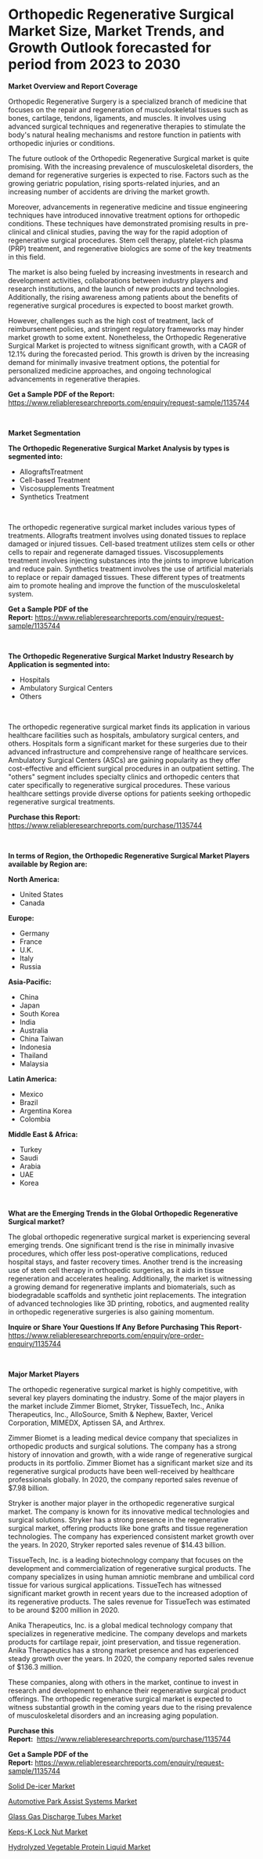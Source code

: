 <p><h1>Orthopedic Regenerative Surgical Market Size, Market Trends, and Growth Outlook forecasted for period from 2023 to 2030</h1></p><p><strong>Market Overview and Report Coverage</strong></p>
<p><p>Orthopedic Regenerative Surgery is a specialized branch of medicine that focuses on the repair and regeneration of musculoskeletal tissues such as bones, cartilage, tendons, ligaments, and muscles. It involves using advanced surgical techniques and regenerative therapies to stimulate the body's natural healing mechanisms and restore function in patients with orthopedic injuries or conditions.</p><p>The future outlook of the Orthopedic Regenerative Surgical market is quite promising. With the increasing prevalence of musculoskeletal disorders, the demand for regenerative surgeries is expected to rise. Factors such as the growing geriatric population, rising sports-related injuries, and an increasing number of accidents are driving the market growth.</p><p>Moreover, advancements in regenerative medicine and tissue engineering techniques have introduced innovative treatment options for orthopedic conditions. These techniques have demonstrated promising results in pre-clinical and clinical studies, paving the way for the rapid adoption of regenerative surgical procedures. Stem cell therapy, platelet-rich plasma (PRP) treatment, and regenerative biologics are some of the key treatments in this field.</p><p>The market is also being fueled by increasing investments in research and development activities, collaborations between industry players and research institutions, and the launch of new products and technologies. Additionally, the rising awareness among patients about the benefits of regenerative surgical procedures is expected to boost market growth.</p><p>However, challenges such as the high cost of treatment, lack of reimbursement policies, and stringent regulatory frameworks may hinder market growth to some extent. Nonetheless, the Orthopedic Regenerative Surgical Market is projected to witness significant growth, with a CAGR of 12.1% during the forecasted period. This growth is driven by the increasing demand for minimally invasive treatment options, the potential for personalized medicine approaches, and ongoing technological advancements in regenerative therapies.</p></p>
<p><strong>Get a Sample PDF of the Report:</strong> <a href="https://www.reliableresearchreports.com/enquiry/request-sample/1135744">https://www.reliableresearchreports.com/enquiry/request-sample/1135744</a></p>
<p>&nbsp;</p>
<p><strong>Market Segmentation</strong></p>
<p><strong>The Orthopedic Regenerative Surgical Market Analysis by types is segmented into:</strong></p>
<p><ul><li>AllograftsTreatment</li><li>Cell-based Treatment</li><li>Viscosupplements Treatment</li><li>Synthetics Treatment</li></ul></p>
<p>&nbsp;</p>
<p><p>The orthopedic regenerative surgical market includes various types of treatments. Allografts treatment involves using donated tissues to replace damaged or injured tissues. Cell-based treatment utilizes stem cells or other cells to repair and regenerate damaged tissues. Viscosupplements treatment involves injecting substances into the joints to improve lubrication and reduce pain. Synthetics treatment involves the use of artificial materials to replace or repair damaged tissues. These different types of treatments aim to promote healing and improve the function of the musculoskeletal system.</p></p>
<p><strong>Get a Sample PDF of the Report:</strong>&nbsp;<a href="https://www.reliableresearchreports.com/enquiry/request-sample/1135744">https://www.reliableresearchreports.com/enquiry/request-sample/1135744</a></p>
<p>&nbsp;</p>
<p><strong>The Orthopedic Regenerative Surgical Market Industry Research by Application is segmented into:</strong></p>
<p><ul><li>Hospitals</li><li>Ambulatory Surgical Centers</li><li>Others</li></ul></p>
<p>&nbsp;</p>
<p><p>The orthopedic regenerative surgical market finds its application in various healthcare facilities such as hospitals, ambulatory surgical centers, and others. Hospitals form a significant market for these surgeries due to their advanced infrastructure and comprehensive range of healthcare services. Ambulatory Surgical Centers (ASCs) are gaining popularity as they offer cost-effective and efficient surgical procedures in an outpatient setting. The "others" segment includes specialty clinics and orthopedic centers that cater specifically to regenerative surgical procedures. These various healthcare settings provide diverse options for patients seeking orthopedic regenerative surgical treatments.</p></p>
<p><strong>Purchase this Report:</strong>&nbsp; <a href="https://www.reliableresearchreports.com/purchase/1135744">https://www.reliableresearchreports.com/purchase/1135744</a></p>
<p>&nbsp;</p>
<p><strong>In terms of Region, the Orthopedic Regenerative Surgical Market Players available by Region are:</strong></p>
<p>
    <p> <strong> North America: </strong>
        <ul>
            <li>United States</li>
            <li>Canada</li>
        </ul>
        </p> 
    <p> <strong> Europe: </strong>
        <ul>
            <li>Germany</li>
            <li>France</li>
            <li>U.K.</li>
            <li>Italy</li>
            <li>Russia</li>
        </ul>
        </p> 
    <p> <strong> Asia-Pacific: </strong>
        <ul>
            <li>China</li>
            <li>Japan</li>
            <li>South Korea</li>
            <li>India</li>
            <li>Australia</li>
            <li>China Taiwan</li>
            <li>Indonesia</li>
            <li>Thailand</li>
            <li>Malaysia</li>
        </ul>
        </p> 
    <p> <strong> Latin America: </strong>
        <ul>
            <li>Mexico</li>
            <li>Brazil</li>
            <li>Argentina Korea</li>
            <li>Colombia</li>
        </ul>
        </p> 
    <p> <strong> Middle East & Africa: </strong>
        <ul>
            <li>Turkey</li>
            <li>Saudi</li>
            <li>Arabia</li>
            <li>UAE</li>
            <li>Korea</li>
        </ul>
    </p>
    </p>
<p>&nbsp;</p>
<p><strong>What are the Emerging Trends in the Global Orthopedic Regenerative Surgical market?</strong></p>
<p><p>The global orthopedic regenerative surgical market is experiencing several emerging trends. One significant trend is the rise in minimally invasive procedures, which offer less post-operative complications, reduced hospital stays, and faster recovery times. Another trend is the increasing use of stem cell therapy in orthopedic surgeries, as it aids in tissue regeneration and accelerates healing. Additionally, the market is witnessing a growing demand for regenerative implants and biomaterials, such as biodegradable scaffolds and synthetic joint replacements. The integration of advanced technologies like 3D printing, robotics, and augmented reality in orthopedic regenerative surgeries is also gaining momentum.</p></p>
<p><strong>Inquire or Share Your Questions If Any Before Purchasing This Report</strong>- <a href="https://www.reliableresearchreports.com/enquiry/pre-order-enquiry/1135744">https://www.reliableresearchreports.com/enquiry/pre-order-enquiry/1135744</a></p>
<p>&nbsp;</p>
<p><strong>Major Market Players</strong></p>
<p><p>The orthopedic regenerative surgical market is highly competitive, with several key players dominating the industry. Some of the major players in the market include Zimmer Biomet, Stryker, TissueTech, Inc., Anika Therapeutics, Inc., AlloSource, Smith & Nephew, Baxter, Vericel Corporation, MIMEDX, Aptissen SA, and Arthrex.</p><p>Zimmer Biomet is a leading medical device company that specializes in orthopedic products and surgical solutions. The company has a strong history of innovation and growth, with a wide range of regenerative surgical products in its portfolio. Zimmer Biomet has a significant market size and its regenerative surgical products have been well-received by healthcare professionals globally. In 2020, the company reported sales revenue of $7.98 billion.</p><p>Stryker is another major player in the orthopedic regenerative surgical market. The company is known for its innovative medical technologies and surgical solutions. Stryker has a strong presence in the regenerative surgical market, offering products like bone grafts and tissue regeneration technologies. The company has experienced consistent market growth over the years. In 2020, Stryker reported sales revenue of $14.43 billion.</p><p>TissueTech, Inc. is a leading biotechnology company that focuses on the development and commercialization of regenerative surgical products. The company specializes in using human amniotic membrane and umbilical cord tissue for various surgical applications. TissueTech has witnessed significant market growth in recent years due to the increased adoption of its regenerative products. The sales revenue for TissueTech was estimated to be around $200 million in 2020.</p><p>Anika Therapeutics, Inc. is a global medical technology company that specializes in regenerative medicine. The company develops and markets products for cartilage repair, joint preservation, and tissue regeneration. Anika Therapeutics has a strong market presence and has experienced steady growth over the years. In 2020, the company reported sales revenue of $136.3 million.</p><p>These companies, along with others in the market, continue to invest in research and development to enhance their regenerative surgical product offerings. The orthopedic regenerative surgical market is expected to witness substantial growth in the coming years due to the rising prevalence of musculoskeletal disorders and an increasing aging population.</p></p>
<p><strong>Purchase this Report:</strong>&nbsp;&nbsp;<a href="https://www.reliableresearchreports.com/purchase/1135744">https://www.reliableresearchreports.com/purchase/1135744</a></p>
<p></p>
<p><strong>Get a Sample PDF of the Report:</strong>&nbsp;<a href="https://www.reliableresearchreports.com/enquiry/request-sample/1135744">https://www.reliableresearchreports.com/enquiry/request-sample/1135744</a></p>
<p><p><a href="https://www.linkedin.com/pulse/solid-de-icer-market-size-2023-2030-global-industrial/">Solid De-icer Market</a></p><p><a href="https://medium.com/@lorimyers95/automotive-park-assist-systems-market-size-reveals-the-best-marketing-channels-in-global-industry-530562a304c6">Automotive Park Assist Systems Market</a></p><p><a href="https://medium.com/@ruthmorales25/decoding-glass-gas-discharge-tubes-market-metrics-market-share-trends-and-growth-patterns-932e04e98d02">Glass Gas Discharge Tubes Market</a></p><p><a href="https://www.linkedin.com/pulse/keps-k-lock-nut-market-size-share-global-analysis-report/">Keps-K Lock Nut Market</a></p><p><a href="https://www.linkedin.com/pulse/hydrolyzed-vegetable-protein-liquid-market-size-share-global/">Hydrolyzed Vegetable Protein Liquid Market</a></p></p>